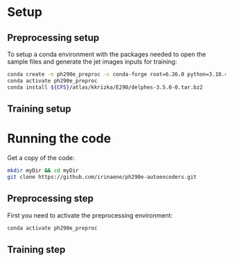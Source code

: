 # Setup

## Preprocessing setup

To setup a conda environment with the packages needed to open the sample files and generate the jet images inputs for training:
```bash
conda create -n ph290e_preproc -c conda-forge root=6.26.0 python=3.10.4 scipy=1.8.0 h5py=3.6.0 matplotlib=3.5.1
conda activate ph290e_preproc
conda install ${CFS}/atlas/kkrizka/E290/delphes-3.5.0-0.tar.bz2
```

## Training setup

# Running the code

Get a copy of the code:
```bash
mkdir myDir && cd myDir
git clone https://github.com/irinaene/ph290e-autoencoders.git
```

## Preprocessing step
First you need to activate the preprocessing environment:
```bash
conda activate ph290e_preproc
```

## Training step
